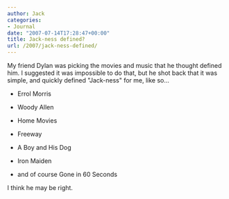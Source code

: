 ```yaml
---
author: Jack
categories:
- Journal
date: "2007-07-14T17:28:47+00:00"
title: Jack-ness defined?
url: /2007/jack-ness-defined/
---
```


My friend Dylan was picking the movies and music that he thought defined him. I suggested it was impossible to do that, but he shot back that it was simple, and quickly defined "Jack-ness" for me, like so&#8230; 

  * Errol Morris


  * Woody Allen


  * Home Movies


  * Freeway


  * A Boy and His Dog


  * Iron Maiden


  * and of course Gone in 60 Seconds

I think he may be right.